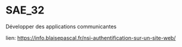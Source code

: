 # SAE_32
Développer des applications communicantes 

lien: 
https://info.blaisepascal.fr/nsi-authentification-sur-un-site-web/
